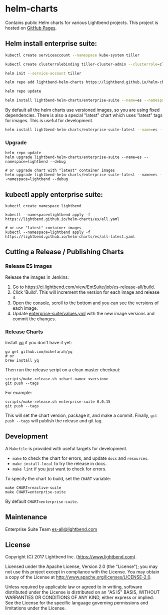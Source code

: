 # helm-charts

Contains public Helm charts for various Lightbend projects. This project is hosted on [GitHub Pages](https://lightbend.github.io/helm-charts/index.yaml).

## Helm install enterprise suite:

```bash
kubectl create serviceaccount --namespace kube-system tiller

kubectl create clusterrolebinding tiller-cluster-admin --clusterrole=cluster-admin --serviceaccount=kube-system:tiller

helm init --service-account tiller

helm repo add lightbend-helm-charts https://lightbend.github.io/helm-charts

helm repo update

helm install lightbend-helm-charts/enterprise-suite --name=es --namespace=lightbend --debug
```

By default all the helm charts use versioned images, so you are using fixed dependencies.
There is also a special "latest" chart which uses "latest" tags for images. This is
useful for development.

```bash
helm install lightbend-helm-charts/enterprise-suite-latest --name=es --namespace=lightbend --debug
```

### Upgrade

```
helm repo update
helm upgrade lightbend-helm-charts/enterprise-suite --name=es --namespace=lightbend --debug

# or upgrade chart with "latest" container images
helm upgrade lightbend-helm-charts/enterprise-suite-latest --name=es --namespace=lightbend --debug
```

## kubectl apply enterprise suite:

```
kubectl create namespace lightbend

kubectl --namespace=lightbend apply -f https://lightbend.github.io/helm-charts/es/all.yaml

# or use "latest" container images
kubectl --namespace=lightbend apply -f https://lightbend.github.io/helm-charts/es/all-latest.yaml
```

## Cutting a Release / Publishing Charts

### Release ES images

Release the images in Jenkins:
1. Go to <https://ci.lightbend.com/view/EntSuite/job/es-release-all/build>.
2. Click 'Build'. This will increment the version for each image and release it.
3. Open the [console](https://ci.lightbend.com/view/EntSuite/job/es-release-all/lastBuild/console), scroll to the bottom and you can see the versions of each image.
4. Update [enterprise-suite/values.yml](enterprise-suite/values.yml) with the new image versions and commit the changes.

### Release Charts

Install [yq](https://github.com/mikefarah/yq) if you don't have it yet:

    go get github.com/mikefarah/yq
    # or
    brew install yq                  

Then run the release script on a clean master checkout:

    scripts/make-release.sh <chart-name> <version>
    git push --tags
    
For example:

    scripts/make-release.sh enterprise-suite 0.0.15
    git push --tags

This will set the chart version, package it, and make a
commit. Finally, `git push --tags` will publish the release and git tag.

## Development

A `Makefile` is provided with useful targets for development.

* `make` to check the chart for errors, and update `docs` and `resources`.
* `make install-local` to try the release in docs.
* `make lint` if you just want to check for errors.

To specify the chart to build, set the `CHART` variable:

    make CHART=reactive-suite
    make CHART=enterprise-suite
    
By default `CHART=enterprise-suite`.

## Maintenance

Enterprise Suite Team <es-all@lightbend.com>

## License

Copyright (C) 2017 Lightbend Inc. (https://www.lightbend.com).

Licensed under the Apache License, Version 2.0 (the "License"); you may not use this project except in compliance with the License. You may obtain a copy of the License at http://www.apache.org/licenses/LICENSE-2.0.

Unless required by applicable law or agreed to in writing, software distributed under the License is distributed on an "AS IS" BASIS, WITHOUT WARRANTIES OR CONDITIONS OF ANY KIND, either express or implied. See the License for the specific language governing permissions and limitations under the License.
